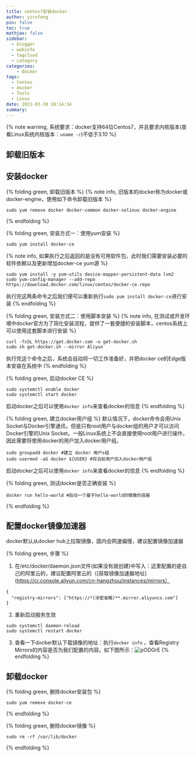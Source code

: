 ```yaml
---
title: centos7安装docker
author: yirufeng
pin: false
toc: true
mathjax: false
sidebar:
  - blogger
  - webinfo
  - tagcloud
  - category
categories: 
    - docker
tags:
  - Centos
  - docker
  - Tools
  - Linux
date: 2021-03-30 10:14:34
summary:
---
```



{% note warning, 系统要求：docker支持64位Centos7，并且要求内核版本(查看Linux系统内核版本：`uname -r`)不低于3.10 %}

## 卸载旧版本


## 安装docker

{% folding green, 卸载旧版本 %}
{% note info, 旧版本的docker称为docker或docker-engine，使用如下命令卸载旧版本  %}
```shell
sudo yum remove docker docker-common docker-selinux docker-engine
```
{% endfolding %}


{% folding green, 安装方式一：使用yum安装 %}
```shell
sudo yum install docker-ce
```
{% note info, 如果执行之后返回的是没有可用软件包，此时我们需要安装必要的软件依赖以及更新增加docker-ce yum源 %}
```shell
sudo yum install -y yum-utils device-mapper-persistent-data lvm2
sudo yum-config-manager --add-repo https://download.docker.com/linux/centos/docker-ce.repo
```
执行完这两条命令之后我们便可以重新执行`sudo yum install docker-ce`进行安装
{% endfolding %}

{% folding green, 安装方式二：使用脚本安装 %}
{% note info, 在测试或开发环境中docker官方为了简化安装流程，提供了一套便捷的安装脚本，centos系统上可以使用这套脚本进行安装 %}
```shell
curl -fsSL https://get.docker.com -o get-docker.sh
sudo sh get-docker.sh --mirror Aliyun
```
执行完这个命令之后，系统会自动将一切工作准备好，并把docker ce的Edge版本安装在系统中
{% endfolding %}

<!-- more -->

{% folding green, 启动docker CE %}
```shell
sudo systemctl enable docker
sudo systemctl start docker
```
启动docker之后可以使用`docker info`来查看docker的信息
{% endfolding %}

{% folding green, 建立docker用户组 %}
默认情况下，docker命令会用Unix Socket与Docker引擎通讯，但是只有root用户与docker组的用户才可以访问Docker引擎的Unix Socket。一般Linux系统上不会直接使用root用户进行操作，因此需要将使用docker的用户加入docker用户组。
```shell
sudo groupadd docker #建立 docker 用户s组
sudo usermod -aG docker ${USER} #将当前用户加入docker用户组
```
启动docker之后可以使用`docker info`来查看docker的信息
{% endfolding %}

{% folding green, 测试docker是否正确安装 %}
```shell
docker run hello-world #启动一个基于hello-world的镜像的容器
```
{% endfolding %}

## 配置docker镜像加速器

docker默认从docker hub上拉取镜像，国内会网速偏慢，建议配置镜像加速器

{% folding green, 步骤 %}
1. 在/etc/docker/daemon.json文件(如果没有就创建)中写入：这里配置的是自己的阿里云的，建议配置阿里云的（[获取镜像加速器地址](https://cr.console.aliyun.com/cn-hangzhou/instances/mirrors）
```
{
  "registry-mirrors": ["https://*(涉密省略)**.mirror.aliyuncs.com"]
}
```
2. 重新启动服务生效
```shell
sudo systemctl daemon-reload
sudo systemctl restart docker
```
3. 查看一下docker默认下载镜像的地址：执行`docker info` ，查看Registry Mirrors的内容是否为我们配置的内容。如下图所示：![pODGrE](https://cdn.jsdelivr.net/gh/sivanWu0222/ImageHosting@master/uPic/pODGrE.png)
{% endfolding %}

## 卸载docker
{% folding green, 删除docker安装包 %}
```shell
sudo yum remove docker-ce
```
{% endfolding %}

{% folding green, 删除docker镜像 %}
```shell
sudo rm -rf /var/lib/docker
```
{% endfolding %}
